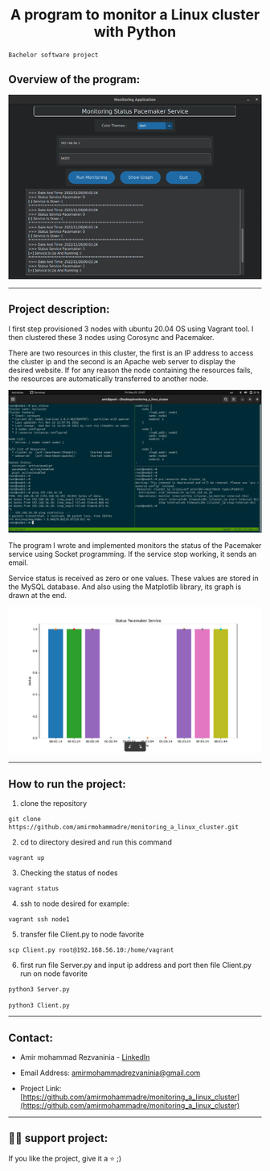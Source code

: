 
<div style="text-align: center;">

# A program to monitor a Linux cluster with Python

</div>


`Bachelor software project`

## Overview of the program:

![image](./img/app.png)

---

## Project description:

I first step provisioned 3 nodes with ubuntu 20.04 OS using Vagrant tool. I then clustered these 3 nodes using Corosync and Pacemaker.

There are two resources in this cluster, the first is an IP address to access the cluster ip and the second is an Apache web server to display the desired website. If for any reason the node containing the resources fails, the resources are automatically transferred to another node.

![image](./img/terminal.png)

The program I wrote and implemented monitors the status of the Pacemaker service using Socket programming. If the service stop working, it sends an email.

Service status is received as zero or one values. These values are stored in the MySQL database. And also using the Matplotlib library, its graph is drawn at the end.

![image](./img/graph.png)

---

## How to run the project:

1. clone the repository
```
git clone https://github.com/amirmohammadre/monitoring_a_linux_cluster.git
```

2. cd to directory desired and run this command
```
vagrant up
```

3. Checking the status of nodes 
```
vagrant status
```

4. ssh to node desired for example:
```
vagrant ssh node1
```

5. transfer file Client.py to node favorite
```
scp Client.py root@192.168.56.10:/home/vagrant
```

6. first run file Server.py and input ip address and port   then file Client.py run on node favorite
```
python3 Server.py

python3 Client.py
```

---

## Contact:

- Amir mohammad Rezvaninia - [LinkedIn](https://www.linkedin.com/in/amirmohammadrezvaninia/) 

- Email Address: amirmohammadrezvaninia@gmail.com

- Project Link: [https://github.com/amirmohammadre/monitoring_a_linux_cluster](https://github.com/amirmohammadre/monitoring_a_linux_cluster)

---

## :man_technologist: support project:	
If you like the project, give it a :star: ;)
